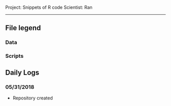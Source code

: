 Project: Snippets of R code
Scientist: Ran

---
## File legend
### Data


### Scripts


## Daily Logs
### 05/31/2018
* Repository created
